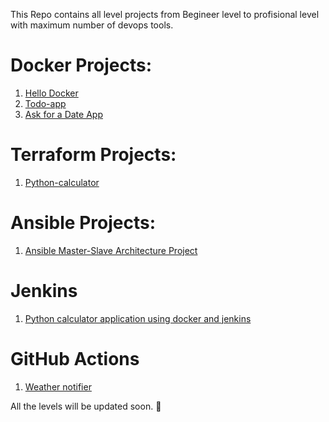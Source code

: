 This Repo contains all level projects from Begineer level to profisional level with maximum number of devops tools.

# Docker Projects:
1. [Hello Docker](https://github.com/Pranith1Kumar/Devops_shelf/tree/ae3361eae5edb01709b612741ea497c890774fd9/Beginner/Hello%20Docker)
2. [Todo-app](https://github.com/Pranith1Kumar/Devops_shelf/tree/0f9d094d5f80ad774d3bde1ef6bc34b9a0b142b3/Beginner/todo-app)
3. [Ask for a Date App](https://github.com/Pranith1Kumar/Ask-for-a-date-app/tree/main)

# Terraform Projects:
1. [Python-calculator](https://github.com/Pranith1Kumar/Devops_shelf/tree/d322f271051809f31de68721d234edaa9a821cbb/Beginner/terraform-projects)

# Ansible Projects:
1. [Ansible Master-Slave Architecture Project](https://github.com/Pranith1Kumar/Devops_shelf/tree/e5cd143aea30c12d1e993d4b016c46d5a363afa8/Beginner/Ansible-Projects)

# Jenkins
1. [Python calculator application using docker and jenkins](https://github.com/Pranith1Kumar/jenpydo)

# GitHub Actions
1. [Weather notifier](https://github.com/Pranith1Kumar/Devops_shelf/tree/1f2ea6e283e0fa0465daea6a82dcabf7894feb31/Beginner/Github_Actions)

All the levels will be updated soon. 🎉
